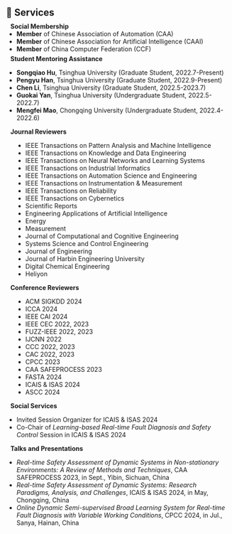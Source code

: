 <h1 id="services"></h1>

<h2 style="margin: 60px 0px 10px;">📜 Services</h2>

<h4 style="margin:0 10px 0;">Social Membership</h4>

<ul style="margin:0 0 5px;">
  <li><autocolor><strong>Member</strong> of Chinese Association of Automation (CAA)</autocolor></li>
  <li><autocolor><strong>Member</strong> of Chinese Association for Artificial Intelligence (CAAI)</autocolor></li> 
    <li><autocolor><strong>Member</strong> of China Computer Federation (CCF)</autocolor></li>  
</ul>

<h4 style="margin:0 10px 0;">Student Mentoring Assistance</h4>

* **Songqiao Hu**,  Tsinghua University (Graduate Student, 2022.7-Present)
* **Pengyu Han**, Tsinghua University  (Graduate Student, 2022.9-Present)
* **Chen Li**, Tsinghua University (Graduate Student, 2022.5-2023.7)
* **Guokai Yan**, Tsinghua University (Undergraduate Student, 2022.5-2022.7)
* **Mengfei Mao**, Chongqing University (Undergraduate Student, 2022.4-2022.6)


<h4 style="margin:0 10px 0;">Journal Reviewers</h4>
<ul style="list-style-type:disc; margin-left:20px;">
    <li>IEEE Transactions on Pattern Analysis and Machine Intelligence</li>
    <li>IEEE Transactions on Knowledge and Data Engineering</li>
    <li>IEEE Transactions on Neural Networks and Learning Systems</li>
    <li>IEEE Transactions on Industrial Informatics</li>
    <li>IEEE Transactions on Automation Science and Engineering</li>
    <li>IEEE Transactions on Instrumentation & Measurement</li>
    <li>IEEE Transactions on Reliability</li>
    <li>IEEE Transactions on Cybernetics</li>
    <li>Scientific Reports</li>
    <li>Engineering Applications of Artificial Intelligence</li>
    <li>Energy</li>
    <li>Measurement</li>
    <li>Journal of Computational and Cognitive Engineering </li>
    <li>Systems Science and Control Engineering</li>
    <li>Journal of Engineering</li>
    <li>Journal of Harbin Engineering University</li>
    <li>Digital Chemical Engineering</li>
    <li>Heliyon</li>
</ul>

<h4 style="margin:0 10px 0;">Conference Reviewers</h4>
<ul style="list-style-type:disc; margin-left:20px;">
    <li>ACM SIGKDD 2024</li>
    <li>ICCA 2024</li>
    <li>IEEE CAI 2024</li>
    <li>IEEE CEC 2022, 2023</li>
    <li>FUZZ-IEEE 2022, 2023</li>
    <li>IJCNN 2022</li>
    <li>CCC 2022, 2023</li>
    <li>CAC 2022, 2023</li>
    <li>CPCC 2023</li>
    <li>CAA SAFEPROCESS 2023</li>
    <li>FASTA 2024</li>
    <li>ICAIS & ISAS 2024</li>
    <li>ASCC 2024</li>
</ul>

<h4 style="margin:0 10px 0;">Social Services</h4>

* Invited Session Organizer for ICAIS & ISAS  2024
* Co-Chair of *Learning-based Real-time Fault Diagnosis and Safety Control* Session in ICAIS & ISAS  2024

<h4 style="margin:0 10px 0;">Talks and Presentations</h4>

* *Real-time Safety Assessment of Dynamic Systems in Non-stationary Environments: A Review of Methods and Techniques*,  CAA SAFEPROCESS 2023, in Sept., Yibin, Sichuan, China
* *Real-time Safety Assessment of Dynamic Systems: Research Paradigms, Analysis, and Challenges*, ICAIS & ISAS 2024, in May, Chongqing, China
* *Online Dynamic Semi-supervised Broad Learning System for Real-time Fault Diagnosis with Variable Working Conditions*, CPCC 2024, in Jul., Sanya, Hainan, China










